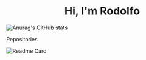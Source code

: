 <h1 align="center">Hi, I'm Rodolfo</h1>

![Anurag's GitHub stats](https://github-readme-stats.vercel.app/api?username=RBNery&show_icons=true&theme=merko)

Repositories

![Readme Card](https://github-readme-stats.vercel.app/api/pin/?username=RBNery&repo=LIBFT)
